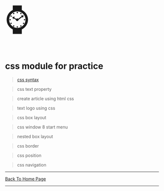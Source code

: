 <span style='font-size:100px;'>&#8986;</span>

# css module for practice 
> <a href="https://punitkatiyar.github.io/css/start-css.html">css syntax</a>

> css text property

> create article using html css

> text logo using css

> css box layout

> css window 8 start menu

> nested box layout

> css border

> css position

> css navigation

<hr>
<a href="https://punitkatiyar.github.io/">Back To Home Page</a>
<hr>


